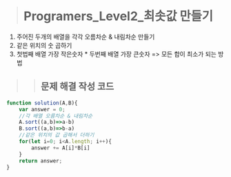 ><h1>Programers_Level2_최솟값 만들기</h1>
1. 주어진 두개의 배열을 각각 오름차순 & 내림차순 만들기
2. 같은 위치의 숫 곱하기
3. 첫법째 배열 가장 작은숫자 * 두번째 배열 가장 큰숫자 => 모든 합이 최소가 되는 방법

>><h2>문제 해결 작성 코드</h2>
```javascript
function solution(A,B){
    var answer = 0;
    //각 배열 오름차순 & 내림차순
    A.sort((a,b)=>a-b)
    B.sort((a,b)=>b-a)
    //같은 위치의 값 곱해서 더하기
    for(let i=0; i<A.length; i++){
        answer += A[i]*B[i]
    }
    return answer;
}
```

